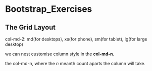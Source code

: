 # Bootstrap_Exercises

## The Grid Layout
col-md-2: md(for desktops), xs(for phone), sm(for tablet), lg(for large desktop)

we can nest customise column style in the **col-md-n**.

the col-md-n, where the _*n*_ meanth count aparts the column will take.
